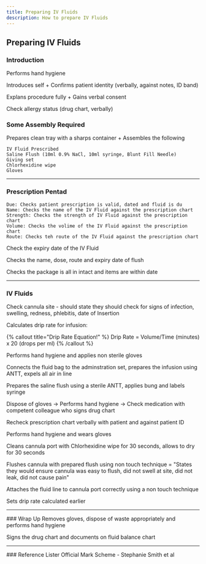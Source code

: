 ```yaml
---
title: Preparing IV Fluids
description: How to prepare IV Fluids
---
```


## Preparing IV Fluids

### Introduction

Performs hand hygiene

Introduces self + Confirms patient identity (verbally, against notes, ID band)

Explans procedure fully + Gains verbal consent

Check allergy status (drug chart, verbally)

### Some Assembly Required

Prepares clean tray with a sharps container + Assembles the following

```
IV Fluid Prescribed
Saline Flush (10ml 0.9% NaCl, 10ml syringe, Blunt Fill Needle)
Giving set
Chlorhexidine wipe
Gloves
```

---

### Prescription Pentad

```
Due: Checks patient prescription is valid, dated and fluid is du
Name: Checks the name of the IV Fluid against the prescription chart
Strength: Checks the strength of IV Fluid against the prescription chart
Volume: Checks the volime of the IV Fluid against the prescription chart
Route: Checks teh route of the IV Fluid against the prescription chart
```

Check the expiry date of the IV Fluid

Checks the name, dose, route and expiry date of flush

Checks the package is all in intact and items are within date

---

### IV Fluids

Check cannula site - should state they should check for signs of infection, swelling, redness, phlebitis, date of Insertion

Calculates drip rate for infusion:

{% callout title="Drip Rate Equation!" %}
Drip Rate = Volume/Time (minutes) x 20 (drops per ml)
{% /callout %}

Performs hand hygiene and applies non sterile gloves

Connects the fluid bag to the adminstration set, prepares the infusion using ANTT, expels all air in line

Prepares the saline flush using a sterile ANTT, applies bung and labels syringe

Dispose of gloves -> Performs hand hygiene -> Check medication with competent colleague who signs drug chart

Recheck prescription chart verbally with patient and against patient ID

Performs hand hygiene and wears gloves

Cleans cannula port with Chlorhexidine wipe for 30 seconds, allows to dry for 30 seconds

Flushes cannula with prepared flush using non touch technique = "States they would ensure cannula was easy to flush, did not swell at site, did not leak, did not cause pain"

Attaches the fluid line to cannula port correctly using a non touch technique

Sets drip rate calculated earlier

---

### Wrap Up
Removes gloves, dispose of waste appropriately and performs hand hygiene

Signs the drug chart and documents on fluid balance chart

---

### Reference
Lister Official Mark Scheme - Stephanie Smith et al
